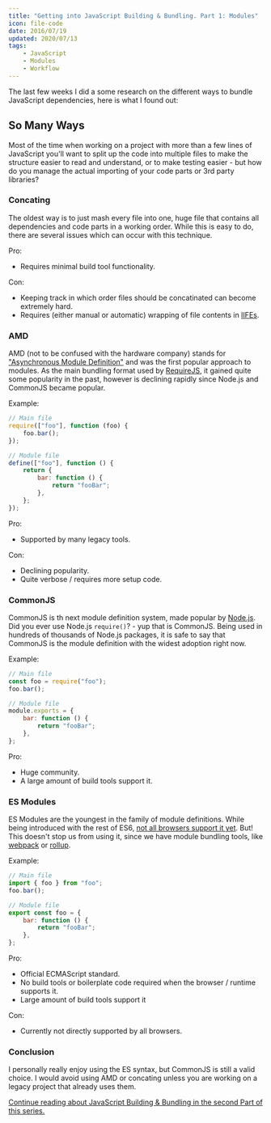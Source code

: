 ```yaml
---
title: "Getting into JavaScript Building & Bundling. Part 1: Modules"
icon: file-code
date: 2016/07/19
updated: 2020/07/13
tags:
    - JavaScript
    - Modules
    - Workflow
---
```


The last few weeks I did a some research on the different ways to bundle JavaScript dependencies, here is what I found out:

## So Many Ways

Most of the time when working on a project with more than a few lines of JavaScript you'll want to split up the code into multiple files to make the structure easier to read and understand, or to make testing easier - but how do you manage the actual importing of your code parts or 3rd party libraries?

<!-- more -->

### Concating

The oldest way is to just mash every file into one, huge file that contains all dependencies and code parts in a working order. While this is easy to do, there are several issues which can occur with this technique.

Pro:

-   Requires minimal build tool functionality.

Con:

-   Keeping track in which order files should be concatinated can become extremely hard.
-   Requires (either manual or automatic) wrapping of file contents in [IIFEs](https://developer.mozilla.org/en-US/docs/Glossary/IIFE).

### AMD

AMD (not to be confused with the hardware company) stands for ["Asynchronous Module Definition"](http://requireJS.org/docs/whyamd.html#amd) and was the first popular approach to modules. As the main bundling format used by [RequireJS](http://requireJS.org/), it gained quite some popularity in the past, however is declining rapidly since Node.js and CommonJS became popular.

Example:

```js
// Main file
require(["foo"], function (foo) {
    foo.bar();
});

// Module file
define(["foo"], function () {
    return {
        bar: function () {
            return "fooBar";
        },
    };
});
```

Pro:

-   Supported by many legacy tools.

Con:

-   Declining popularity.
-   Quite verbose / requires more setup code.

### CommonJS

CommonJS is th next module definition system, made popular by [Node.js](https://nodejs.org/en/). Did you ever use Node.js `require()`? - yup that is CommonJS. Being used in hundreds of thousands of Node.js packages, it is safe to say that CommonJS is the module definition with the widest adoption right now.

Example:

```js
// Main file
const foo = require("foo");
foo.bar();

// Module file
module.exports = {
    bar: function () {
        return "fooBar";
    },
};
```

Pro:

-   Huge community.
-   A large amount of build tools support it.

### ES Modules

ES Modules are the youngest in the family of module definitions. While being introduced with the rest of ES6, [not all browsers support it yet](https://developer.mozilla.org/en/docs/web/JavaScript/reference/statements/import#Browser_compatibility). But! This doesn't stop us from using it, since we have module bundling tools, like [webpack](https://webpack.js.org/) or [rollup](https://rollupjs.org/guide/en/).

Example:

```js
// Main file
import { foo } from "foo";
foo.bar();

// Module file
export const foo = {
    bar: function () {
        return "fooBar";
    },
};
```

Pro:

-   Official ECMAScript standard.
-   No build tools or boilerplate code required when the browser / runtime supports it.
-   Large amount of build tools support it

Con:

-   Currently not directly supported by all browsers.

### Conclusion

I personally really enjoy using the ES syntax, but CommonJS is still a valid choice. I would avoid using AMD or concating unless you are working on a legacy project that already uses them.

[Continue reading about JavaScript Building & Bundling in the second Part of this series.](https://rilling.dev/getting-into-javascript-building-and-bundling-part-2-bundling-tools)
